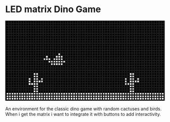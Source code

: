 # LED matrix Dino Game
![alt text](image.png)

An environment for the classic dino game with random cactuses and birds. When i get the matrix i want to integrate it with buttons to add interactivity.